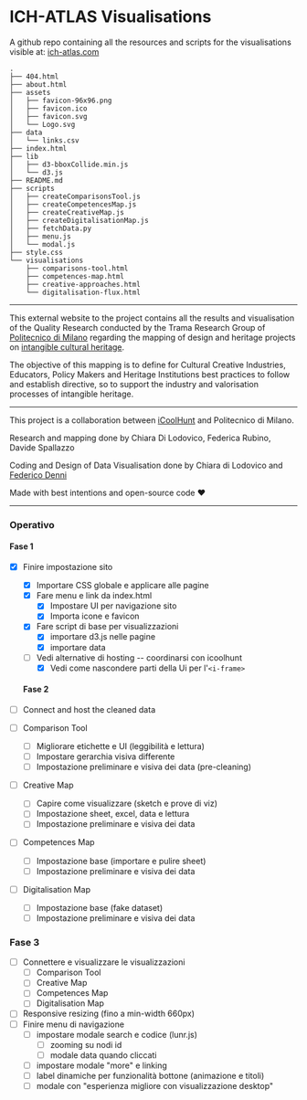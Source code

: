 # ICH-ATLAS Visualisations

A github repo containing all the resources and scripts for the visualisations visible at: [ich-atlas.com](https://tramadev.nextatlas.com/)

```
.
├── 404.html
├── about.html
├── assets
│   ├── favicon-96x96.png
│   ├── favicon.ico
│   ├── favicon.svg
│   └── Logo.svg
├── data
│   └── links.csv
├── index.html
├── lib
│   ├── d3-bboxCollide.min.js
│   └── d3.js
├── README.md
├── scripts
│   ├── createComparisonsTool.js
│   ├── createCompetencesMap.js
│   ├── createCreativeMap.js
│   ├── createDigitalisationMap.js
│   ├── fetchData.py
│   ├── menu.js
│   └── modal.js
├── style.css
└── visualisations
    ├── comparisons-tool.html
    ├── competences-map.html
    ├── creative-approaches.html
    └── digitalisation-flux.html
```

---

This external website to the project contains all the results and visualisation of the Quality Research conducted by the Trama Research Group of [Politecnico di Milano](https://dipartimentodesign.polimi.it/it) regarding the mapping of design and heritage projects on [intangible cultural heritage](https://ich.unesco.org/en/what-is-intangible-heritage-00003).

The objective of this mapping is to define for Cultural Creative Industries, Educators, Policy Makers and Heritage Institutions best practices to follow and establish directive, so to support the industry and valorisation processes of intangible heritage.

---

This project is a collaboration between [iCoolHunt](https://www.nextatlas.com/) and Politecnico di Milano.

Research and mapping done by Chiara Di Lodovico, Federica Rubino, Davide Spallazzo

Coding and Design of Data Visualisation done by Chiara di Lodovico and [Federico Denni](https://federicodenni.com/)

Made with best intentions and open-source code :heart:

---

### Operativo

#### Fase 1

- [x] Finire impostazione sito

  - [x] Importare CSS globale e applicare alle pagine
  - [x] Fare menu e link da index.html
    - [x] Impostare UI per navigazione sito
    - [x] Importa icone e favicon
  - [x] Fare script di base per visualizzazioni
    - [x] importare d3.js nelle pagine
    - [x] importare data
  - [ ] Vedi alternative di hosting -- coordinarsi con icoolhunt
    - [x] Vedi come nascondere parti della Ui per l'`<i-frame>`

  #### Fase 2

- [ ] Connect and host the cleaned data
- [ ] Comparison Tool
  - [ ] Migliorare etichette e UI (leggibilità e lettura)
  - [ ] Impostare gerarchia visiva differente
  - [ ] Impostazione preliminare e visiva dei data (pre-cleaning)
- [ ] Creative Map
  - [ ] Capire come visualizzare (sketch e prove di viz)
  - [ ] Impostazione sheet, excel, data e lettura
  - [ ] Impostazione preliminare e visiva dei data
- [ ] Competences Map
  - [ ] Impostazione base (importare e pulire sheet)
  - [ ] Impostazione preliminare e visiva dei data
- [ ] Digitalisation Map
  - [ ] Impostazione base (fake dataset)
  - [ ] Impostazione preliminare e visiva dei data

### Fase 3

- [ ] Connettere e visualizzare le visualizzazioni
  - [ ] Comparison Tool
  - [ ] Creative Map
  - [ ] Competences Map
  - [ ] Digitalisation Map
- [ ] Responsive resizing (fino a min-width 660px)
- [ ] Finire menu di navigazione
  - [ ] impostare modale search e codice (lunr.js)
    - [ ] zooming su nodi id
    - [ ] modale data quando cliccati
  - [ ] impostare modale "more" e linking
  - [ ] label dinamiche per funzionalità bottone (animazione e titoli)
  - [ ] modale con "esperienza migliore con visualizzazione desktop"
